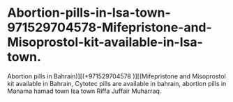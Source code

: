 # Abortion-pills-in-Isa-town-971529704578-Mifepristone-and-Misoprostol-kit-available-in-Isa-town.
Abortion pills in Bahrain)][(+971529704578 )][(Mifepristone and Misoprostol kit available in Bahrain, Cytotec pills are available in bahrain, abortion pills in Manama hamad town Isa town Riffa Juffair Muharraq.
